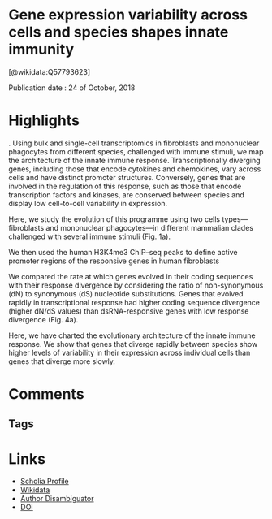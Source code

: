 
Gene expression variability across cells and species shapes innate immunity
===========================================================================
  
  [@wikidata:Q57793623]  
  
Publication date : 24 of October, 2018  

# Highlights
. Using bulk and single-cell transcriptomics in fibroblasts and mononuclear phagocytes from different species, challenged with immune stimuli, we map the architecture of the innate immune response. Transcriptionally diverging genes, including those that encode cytokines and chemokines, vary across cells and have distinct promoter structures. Conversely, genes that are involved in the regulation of this response, such as those that encode transcription factors and kinases, are conserved between species and display low cell-to-cell variability in expression.

Here, we study the evolution of this programme using two cells types—fibroblasts and mononuclear phagocytes—in different mammalian clades challenged with several immune stimuli (Fig. 1a).

<!-- I remember reading this article! Super cool -->

We then used the human H3K4me3 ChIP–seq peaks to define active promoter regions of the responsive genes in human fibroblasts

We compared the rate at which genes evolved in their coding sequences with their response divergence by considering the ratio of non-synonymous (dN) to synonymous (dS) nucleotide substitutions. Genes that evolved rapidly in transcriptional response had higher coding sequence divergence (higher dN/dS values) than dsRNA-responsive genes with low response divergence (Fig. 4a).

Here, we have charted the evolutionary architecture of the innate immune response. We show that genes that diverge rapidly between species show higher levels of variability in their expression across individual cells than genes that diverge more slowly.

# Comments

## Tags

# Links
  
 * [Scholia Profile](https://scholia.toolforge.org/work/Q57793623)  
 * [Wikidata](https://www.wikidata.org/wiki/Q57793623)  
 * [Author Disambiguator](https://author-disambiguator.toolforge.org/work_item_oauth.php?id=Q57793623&batch_id=&match=1&author_list_id=&doit=Get+author+links+for+work)  
 * [DOI](https://doi.org/10.1038/S41586-018-0657-2)  
